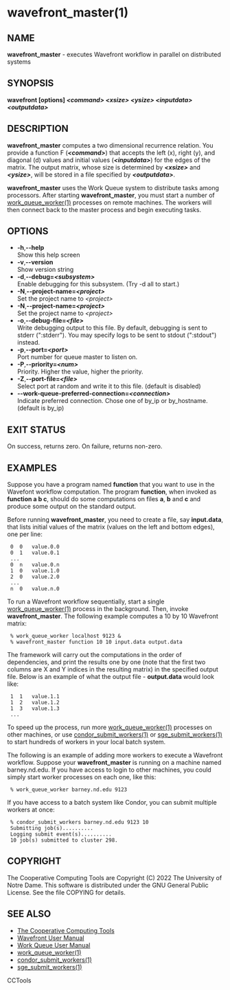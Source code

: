 






















# wavefront_master(1)

## NAME
**wavefront_master** - executes Wavefront workflow in parallel on distributed systems

## SYNOPSIS
**wavefront [options] _&lt;command&gt;_ _&lt;xsize&gt;_ _&lt;ysize&gt;_ _&lt;inputdata&gt;_ _&lt;outputdata&gt;_**

## DESCRIPTION

**wavefront_master** computes a two dimensional recurrence relation. You
provide a function F (**_&lt;command&gt;_**) that accepts the left (x), right
(y), and diagonal (d) values and initial values (**_&lt;inputdata&gt;_**) for
the edges of the matrix. The output matrix, whose size is determined by
**_&lt;xsize&gt;_** and **_&lt;ysize&gt;_**, will be stored in a file specified
by **_&lt;outputdata&gt;_**.

**wavefront_master** uses the Work Queue system to distribute tasks among
processors. After starting **wavefront_master**, you must start a number of
[work_queue_worker(1)](work_queue_worker.md) processes on remote machines.  The workers will
then connect back to the master process and begin executing tasks.

## OPTIONS


- **-h**,**--help**<br />Show this help screen
- **-v**,**--version**<br />Show version string
- **-d**,**--debug=_&lt;subsystem&gt;_**<br />Enable debugging for this subsystem. (Try -d all to start.)
- **-N**,**--project-name=_&lt;project&gt;_**<br />Set the project name to _&lt;project&gt;_
- **-N**,**--project-name=_&lt;project&gt;_**<br />Set the project name to _&lt;project&gt;_
- **-o**,**--debug-file=_&lt;file&gt;_**<br />Write debugging output to this file. By default, debugging is sent to stderr (":stderr"). You may specify logs to be sent to stdout (":stdout") instead.
- **-p**,**--port=_&lt;port&gt;_**<br />Port number for queue master to listen on.
- **-P**,**--priority=_&lt;num&gt;_**<br />Priority. Higher the value, higher the priority.
- **-Z**,**--port-file=_&lt;file&gt;_**<br />Select port at random and write it to this file.  (default is disabled)
- **--work-queue-preferred-connection=_&lt;connection&gt;_**<br />Indicate preferred connection. Chose one of by_ip or by_hostname. (default is by_ip)


## EXIT STATUS
On success, returns zero.  On failure, returns non-zero.

## EXAMPLES

Suppose you have a program named **function** that you want to use in the
Wavefont workflow computation. The program **function**, when invoked as
**function a b c**, should do some computations on files **a**, **b** and
**c** and produce some output on the standard output.

Before running **wavefront_master**, you need to create a file, say
**input.data**, that lists initial values of the matrix (values on the left
and bottom edges), one per line:

```
 0	0	value.0.0
 0	1	value.0.1
 ...
 0	n	value.0.n
 1	0	value.1.0
 2	0	value.2.0
 ...
 n	0	value.n.0
```

To run a Wavefront workflow sequentially, start a single
[work_queue_worker(1)](work_queue_worker.md) process in the background. Then, invoke
**wavefront_master**. The following example computes a 10 by 10 Wavefront
matrix:

```
 % work_queue_worker localhost 9123 &
 % wavefront_master function 10 10 input.data output.data
```

The framework will carry out the computations in the order of dependencies, and
print the results one by one (note that the first two columns are X and Y
indices in the resulting matrix) in the specified output file. Below is an
example of what the output file - **output.data** would look like:

```
 1	1	value.1.1
 1	2	value.1.2
 1	3	value.1.3
 ...
```

To speed up the process, run more [work_queue_worker(1)](work_queue_worker.md) processes on
other machines, or use [condor_submit_workers(1)](condor_submit_workers.md) or
[sge_submit_workers(1)](sge_submit_workers.md) to start hundreds of workers in your local batch
system.

The following is an example of adding more workers to execute a Wavefront
workflow. Suppose your **wavefront_master** is running on a machine named
barney.nd.edu. If you have access to login to other machines, you could simply
start worker processes on each one, like this:

```
 % work_queue_worker barney.nd.edu 9123
```

If you have access to a batch system like Condor, you can submit multiple
workers at once:

```
 % condor_submit_workers barney.nd.edu 9123 10
 Submitting job(s)..........
 Logging submit event(s)..........
 10 job(s) submitted to cluster 298.
```

## COPYRIGHT

The Cooperative Computing Tools are Copyright (C) 2022 The University of Notre Dame.  This software is distributed under the GNU General Public License.  See the file COPYING for details.

## SEE ALSO


- [The Cooperative Computing Tools]("http://ccl.cse.nd.edu/software/manuals")
- [Wavefront User Manual]("http://ccl.cse.nd.edu/software/manuals/wavefront.html")
- [Work Queue User Manual]("http://ccl.cse.nd.edu/software/manuals/workqueue.html")
- [work_queue_worker(1)](work_queue_worker.md)
- [condor_submit_workers(1)](condor_submit_workers.md)
- [sge_submit_workers(1)](sge_submit_workers.md)


CCTools
